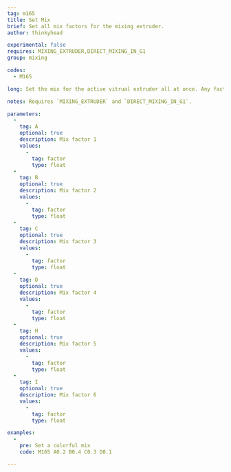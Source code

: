 ```yaml
---
tag: m165
title: Set Mix
brief: Set all mix factors for the mixing extruder.
author: thinkyhead

experimental: false
requires: MIXING_EXTRUDER,DIRECT_MIXING_IN_G1
group: mixing

codes:
  - M165

long: Set the mix for the active vitrual extruder all at once. Any factors left out are set to 0.0. This is based on a reference implementation by Pìa Taubert.

notes: Requires `MIXING_EXTRUDER` and `DIRECT_MIXING_IN_G1`.

parameters:
  -
    tag: A
    optional: true
    description: Mix factor 1
    values:
      -
        tag: factor
        type: float
  -
    tag: B
    optional: true
    description: Mix factor 2
    values:
      -
        tag: factor
        type: float
  -
    tag: C
    optional: true
    description: Mix factor 3
    values:
      -
        tag: factor
        type: float
  -
    tag: D
    optional: true
    description: Mix factor 4
    values:
      -
        tag: factor
        type: float
  -
    tag: H
    optional: true
    description: Mix factor 5
    values:
      -
        tag: factor
        type: float
  -
    tag: I
    optional: true
    description: Mix factor 6
    values:
      -
        tag: factor
        type: float

examples:
  -
    pre: Set a colorful mix
    code: M165 A0.2 B0.4 C0.3 D0.1

---
```


